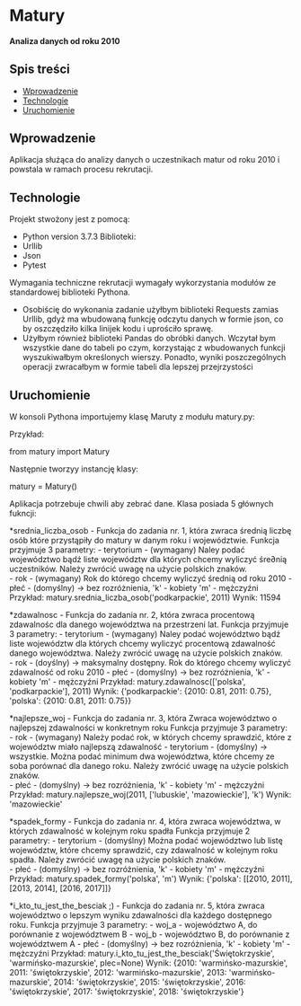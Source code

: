 # Matury 
#### Analiza danych od roku 2010

## Spis treści
* [Wprowadzenie](#wprowadzenie)
* [Technologie](#technologie)
* [Uruchomienie](#uruchomienie)

## Wprowadzenie
Aplikacja służąca do analizy danych o uczestnikach matur od roku 2010 i powstala w ramach procesu rekrutacji.

## Technologie
Projekt stwożony jest z pomocą:
* Python version 3.7.3
Biblioteki:
* Urllib
* Json
* Pytest

Wymagania techniczne rekrutacji wymagały wykorzystania modułów ze standardowej biblioteki Pythona.
- Osobiścię do wykonania zadanie użyłbym biblioteki Requests zamias Urllib, gdyż ma wbudowaną funkcję odczytu danych 
w formie json, co by oszczędziło kilka linijek kodu i uprościło sprawę.
- Użyłbym również biblioteki Pandas do obróbki danych. Wczytał bym wszystkie dane do tabeli po czym, korzystając
z wbudowanych funkcji wyszukiwałbym określonych wierszy. Ponadto, wyniki poszczególnych operacji zwracałbym w formie 
tabeli dla lepszej przejrzystości

## Uruchomienie

W konsoli Pythona importujemy klasę Maruty z modułu matury.py:

Przykład:

from matury import Matury

Następnie tworzyy instancję klasy:

matury = Matury()

Aplikacja potrzebuje chwili aby zebrać dane.
Klasa posiada 5 głównych fukncji:

*srednia_liczba_osob - Funkcja do zadania nr. 1, która zwraca średnią liczbę osób które przystąpiły do 
                        matury w danym roku i województwie.
    Funkcja przyjmuje 3 parametry:
        - terytorium - (wymagany) Naley podać województwo bądź liste województw dla których chcemy 
                        wyliczyć śre∂nią uczestników. Należy zwrócić uwagę na użycie polskich znaków.   
        - rok - (wymagany) Rok do którego chcemy wyliczyć średnią od roku 2010
        - płeć - (domyślny) -> bez rozróżnienia,
                'k' - kobiety
                'm' - mężczyźni
Przykład:
matury.srednia_liczba_osob('podkarpackie', 2011)
Wynik:
11594
        
*zdawalnosc - Funkcja do zadania nr. 2, która zwraca procentową zdawalnośc dla danego województwa 
                na przestrzeni lat. 
    Funkcja przyjmuje 3 parametry:
        - terytorium - (wymagany) Naley podać województwo bądź liste województw dla których chcemy 
                        wyliczyć procentową zdawalność danego województwa. Należy zwrócić uwagę 
                        na użycie polskich znaków.   
        - rok - (doyślny) -> maksymalny dostępny. Rok do którego chcemy wyliczyć zdawalność od roku 2010
        - płeć - (domyślny) -> bez rozróżnienia,
                'k' - kobiety
                'm' - mężczyźni
Przykład:
matury.zdawalnosc(['polska', 'podkarpackie'], 2011)
Wynik:
{'podkarpackie': {2010: 0.81, 
                  2011: 0.75}, 
 'polska': {2010: 0.81, 
            2011: 0.75}}
                    
*najlepsze_woj - Funkcja do zadania nr. 3, która Zwraca województwo o najlepszej zdawalności w konkretnym roku
    Funkcja przyjmuje 3 parametry:
        - rok - (wymagany) Należy podać rok, w których chcemy sprawdzić, które z województw miało najlepszą zdawalność
        - terytorium - (domyślny) -> wszystkie. Można podać minimum dwa województwa, które chcemy ze soba porównać dla 
                        danego roku. Należy zwrócić uwagę na użycie polskich znaków.  
        - płeć - (domyślny) -> bez rozróżnienia,
                'k' - kobiety
                'm' - mężczyźni
Przykład:
matury.najlepsze_woj(2011, ['lubuskie', 'mazowieckie'], 'k')
Wynik:
'mazowieckie'
        
*spadek_formy - Funkcja do zadania nr. 4, która zwraca województwa, w których zdawalność w kolejnym roku spadła
    Funkcja przyjmuje 2 parametry:
        - terytorium - (domyślny) Można podać województwo lub listę województw, które chcemy sprawdzić, czy zdawalność
                        w kolejnym roku spadła. Należy zwrócić uwagę na użycie polskich znaków.  
        - płeć - (domyślny) -> bez rozróżnienia,
                'k' - kobiety
                'm' - mężczyźni
 Przykład:
 matury.spadek_formy('polska', 'm')
 Wynik:
 {'polska': [[2010, 2011], 
             [2013, 2014], 
             [2016, 2017]]}
         
*i_kto_tu_jest_the_besciak ;) - Funkcja do zadania nr. 5, która zwraca województwo o lepszym wyniku zdawalności dla 
                                każdego dostępnego roku.
    Funkcja przyjmuje 3 parametry:
        - woj_a - województwo A, do porównanie z województwem B
        - woj_b - województwo B, do porównanie z województwem A
        - płeć - (domyślny) -> bez rozróżnienia,
                'k' - kobiety
                'm' - mężczyźni
Przykład:
matury.i_kto_tu_jest_the_besciak('Świętokrzyskie', 'warmińsko-mazurskie', plec=None)
Wynik:
{2010: 'warmińsko-mazurskie',
 2011: 'świętokrzyskie',
 2012: 'warmińsko-mazurskie',
 2013: 'warmińsko-mazurskie',
 2014: 'świętokrzyskie',
 2015: 'świętokrzyskie',
 2016: 'świętokrzyskie',
 2017: 'świętokrzyskie',
 2018: 'świętokrzyskie'}
        

